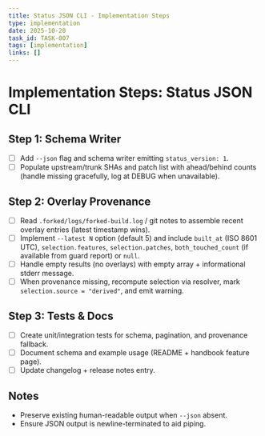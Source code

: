```yaml
---
title: Status JSON CLI - Implementation Steps
type: implementation
date: 2025-10-20
task_id: TASK-007
tags: [implementation]
links: []
---
```


# Implementation Steps: Status JSON CLI

## Step 1: Schema Writer
- [ ] Add `--json` flag and schema writer emitting `status_version: 1`.
- [ ] Populate upstream/trunk SHAs and patch list with ahead/behind counts (handle missing gracefully, log at DEBUG when unavailable).

## Step 2: Overlay Provenance
- [ ] Read `.forked/logs/forked-build.log` / git notes to assemble recent overlay entries (latest timestamp wins).
- [ ] Implement `--latest N` option (default 5) and include `built_at` (ISO 8601 UTC), `selection.features`, `selection.patches`, `both_touched_count` (if available from guard report) or `null`.
- [ ] Handle empty results (no overlays) with empty array + informational stderr message.
- [ ] When provenance missing, recompute selection via resolver, mark `selection.source = "derived"`, and emit warning.

## Step 3: Tests & Docs
- [ ] Create unit/integration tests for schema, pagination, and provenance fallback.
- [ ] Document schema and example usage (README + handbook feature page).
- [ ] Update changelog + release notes entry.

## Notes
- Preserve existing human-readable output when `--json` absent.
- Ensure JSON output is newline-terminated to aid piping.

